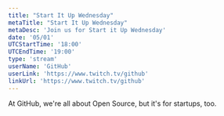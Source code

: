 ```yaml
---
title: "Start It Up Wednesday"
metaTitle: "Start It Up Wednesday"
metaDesc: 'Join us for Start it Up Wednesday'
date: '05/01'
UTCStartTime: '18:00'
UTCEndTime: '19:00'
type: 'stream'
userName: 'GitHub'
userLink: 'https://www.twitch.tv/github'
linkUrl: 'https://www.twitch.tv/github'
---
```


At GitHub, we're all about Open Source, but it's for startups, too.
